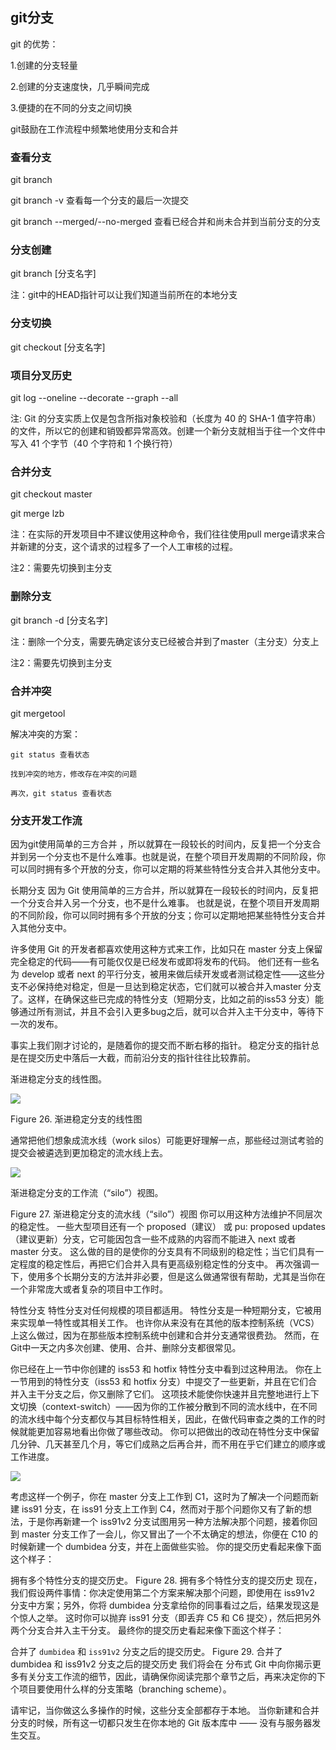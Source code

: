 ## git分支

git 的优势：

1.创建的分支轻量

2.创建的分支速度快，几乎瞬间完成

3.便捷的在不同的分支之间切换


git鼓励在工作流程中频繁地使用分支和合并

### 查看分支

git branch

git branch -v 查看每一个分支的最后一次提交

git branch --merged/--no-merged  查看已经合并和尚未合并到当前分支的分支



### 分支创建

git branch [分支名字]

注：git中的HEAD指针可以让我们知道当前所在的本地分支

### 分支切换

git checkout [分支名字]

### 项目分叉历史

git log --oneline --decorate --graph --all

注: Git 的分支实质上仅是包含所指对象校验和（长度为 40 的 SHA-1 值字符串）的文件，所以它的创建和销毁都异常高效。创建一个新分支就相当于往一个文件中写入 41 个字节（40 个字符和 1 个换行符）

### 合并分支

git checkout master

git merge lzb

注：在实际的开发项目中不建议使用这种命令，我们往往使用pull merge请求来合并新建的分支，这个请求的过程多了一个人工审核的过程。

注2：需要先切换到主分支

### 删除分支

git branch -d [分支名字]

注：删除一个分支，需要先确定该分支已经被合并到了master（主分支）分支上

注2：需要先切换到主分支

### 合并冲突

git mergetool

解决冲突的方案：

	git status 查看状态

	找到冲突的地方，修改存在冲突的问题

	再次，git status 查看状态

### 分支开发工作流

因为git使用简单的三方合并 ，所以就算在一段较长的时间内，反复把一个分支合并到另一个分支也不是什么难事。也就是说，在整个项目开发周期的不同阶段，你可以同时拥有多个开放的分支，你可以定期的将某些特性分支合并入其他分支中。

长期分支
因为 Git 使用简单的三方合并，所以就算在一段较长的时间内，反复把一个分支合并入另一个分支，也不是什么难事。 也就是说，在整个项目开发周期的不同阶段，你可以同时拥有多个开放的分支；你可以定期地把某些特性分支合并入其他分支中。

许多使用 Git 的开发者都喜欢使用这种方式来工作，比如只在 master 分支上保留完全稳定的代码——有可能仅仅是已经发布或即将发布的代码。 他们还有一些名为 develop 或者 next 的平行分支，被用来做后续开发或者测试稳定性——这些分支不必保持绝对稳定，但是一旦达到稳定状态，它们就可以被合并入master 分支了。这样，在确保这些已完成的特性分支（短期分支，比如之前的iss53 分支）能够通过所有测试，并且不会引入更多bug之后，就可以合并入主干分支中，等待下一次的发布。

事实上我们刚才讨论的，是随着你的提交而不断右移的指针。 稳定分支的指针总是在提交历史中落后一大截，而前沿分支的指针往往比较靠前。

渐进稳定分支的线性图。

![](https://github.com/lvzhenbang/article/img/git/lr-branches-1.png)

Figure 26. 渐进稳定分支的线性图

通常把他们想象成流水线（work silos）可能更好理解一点，那些经过测试考验的提交会被遴选到更加稳定的流水线上去。


![](https://github.com/lvzhenbang/article/img/git/lr-branches-2.png)

渐进稳定分支的工作流（“silo”）视图。

Figure 27. 渐进稳定分支的流水线（“silo”）视图
你可以用这种方法维护不同层次的稳定性。 一些大型项目还有一个 proposed（建议） 或 pu: proposed updates（建议更新）分支，它可能因包含一些不成熟的内容而不能进入 next 或者 master 分支。 这么做的目的是使你的分支具有不同级别的稳定性；当它们具有一定程度的稳定性后，再把它们合并入具有更高级别稳定性的分支中。 再次强调一下，使用多个长期分支的方法并非必要，但是这么做通常很有帮助，尤其是当你在一个非常庞大或者复杂的项目中工作时。

特性分支
特性分支对任何规模的项目都适用。 特性分支是一种短期分支，它被用来实现单一特性或其相关工作。 也许你从来没有在其他的版本控制系统（VCS）上这么做过，因为在那些版本控制系统中创建和合并分支通常很费劲。 然而，在 Git中一天之内多次创建、使用、合并、删除分支都很常见。

你已经在上一节中你创建的 iss53 和 hotfix 特性分支中看到过这种用法。 你在上一节用到的特性分支（iss53 和 hotfix 分支）中提交了一些更新，并且在它们合并入主干分支之后，你又删除了它们。 这项技术能使你快速并且完整地进行上下文切换（context-switch）——因为你的工作被分散到不同的流水线中，在不同的流水线中每个分支都仅与其目标特性相关，因此，在做代码审查之类的工作的时候就能更加容易地看出你做了哪些改动。 你可以把做出的改动在特性分支中保留几分钟、几天甚至几个月，等它们成熟之后再合并，而不用在乎它们建立的顺序或工作进度。

![](https://github.com/lvzhenbang/article/img/git/topic-branches-1.png)

考虑这样一个例子，你在 master 分支上工作到 C1，这时为了解决一个问题而新建 iss91 分支，在 iss91 分支上工作到 C4，然而对于那个问题你又有了新的想法，于是你再新建一个 iss91v2 分支试图用另一种方法解决那个问题，接着你回到 master 分支工作了一会儿，你又冒出了一个不太确定的想法，你便在 C10 的时候新建一个 dumbidea 分支，并在上面做些实验。 你的提交历史看起来像下面这个样子：

拥有多个特性分支的提交历史。
Figure 28. 拥有多个特性分支的提交历史
现在，我们假设两件事情：你决定使用第二个方案来解决那个问题，即使用在 iss91v2 分支中方案；另外，你将 dumbidea 分支拿给你的同事看过之后，结果发现这是个惊人之举。 这时你可以抛弃 iss91 分支（即丢弃 C5 和 C6 提交），然后把另外两个分支合并入主干分支。 最终你的提交历史看起来像下面这个样子：

合并了 `dumbidea` 和 `iss91v2` 分支之后的提交历史。
Figure 29. 合并了 dumbidea 和 iss91v2 分支之后的提交历史
我们将会在 分布式 Git 中向你揭示更多有关分支工作流的细节，因此，请确保你阅读完那个章节之后，再来决定你的下个项目要使用什么样的分支策略（branching scheme）。

请牢记，当你做这么多操作的时候，这些分支全部都存于本地。 当你新建和合并分支的时候，所有这一切都只发生在你本地的 Git 版本库中 —— 没有与服务器发生交互。
